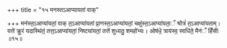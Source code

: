 +++
title = "१५ मनस्तऽआप्यायतां वाक्"

+++
मन॑स्त॒ऽआप्या॑यतां॒ वाक् त॒ऽआप्या॑यतां प्रा॒णस्त॒ऽआप्या॑यतां॒ चक्षु॑स्त॒ऽआप्या॑यता॒ँ श्रोत्रं॑ त॒ऽआप्या॑यताम्। यत्ते॑ क्रू॒रं यदास्थि॑तं॒ तत्त॒ऽआप्या॑यतां॒ निष्ट्या॑यतां॒ तत्ते॑ शुध्यतु॒ शमहो॑भ्यः। ओष॑धे॒ त्राय॑स्व॒ स्वधि॑ते॒ मैन॑ँ हिँसीः ॥१५॥